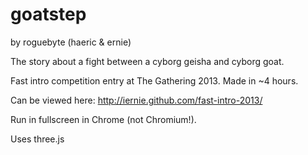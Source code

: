 goatstep
========

by roguebyte (haeric & ernie)

The story about a fight between a cyborg geisha and cyborg goat.

Fast intro competition entry at The Gathering 2013. Made in ~4 hours.

Can be viewed here: http://iernie.github.com/fast-intro-2013/

Run in fullscreen in Chrome (not Chromium!).

Uses three.js